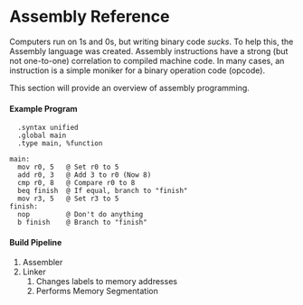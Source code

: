 # Assembly Reference

Computers run on 1s and 0s, but writing binary code _sucks_. To help this, the Assembly language was created. Assembly instructions have a strong \(but not one-to-one\) correlation to compiled machine code. In many cases, an instruction is a simple moniker for a binary operation code \(opcode\).

This section will provide an overview of assembly programming.

#### Example Program

```
  .syntax unified
  .global main
  .type main, %function

main:
  mov r0, 5   @ Set r0 to 5
  add r0, 3   @ Add 3 to r0 (Now 8)
  cmp r0, 8   @ Compare r0 to 8
  beq finish  @ If equal, branch to "finish"
  mov r3, 5   @ Set r3 to 5
finish:
  nop         @ Don't do anything
  b finish    @ Branch to "finish"
```

#### Build Pipeline

1. Assembler
2. Linker
   1. Changes labels to memory addresses
   2. Performs Memory Segmentation



